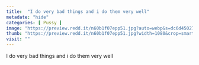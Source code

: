 ```yaml
---
title:  "I do very bad things and i do them very well"
metadate: "hide"
categories: [ Pussy ]
image: "https://preview.redd.it/n60b1f07epp51.jpg?auto=webp&s=dc6d450275a59fac352c04f11de32de52cd36cd5"
thumb: "https://preview.redd.it/n60b1f07epp51.jpg?width=1080&crop=smart&auto=webp&s=b811cb3ed790e4e582bac6469cca36e4053de4cb"
visit: ""
---
```

I do very bad things and i do them very well
